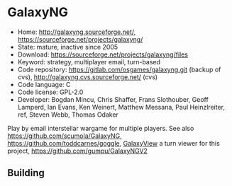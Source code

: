 # GalaxyNG

- Home: http://galaxyng.sourceforge.net/, https://sourceforge.net/projects/galaxyng/
- State: mature, inactive since 2005
- Download: https://sourceforge.net/projects/galaxyng/files
- Keyword: strategy, multiplayer email, turn-based
- Code repository: https://gitlab.com/osgames/galaxyng.git (backup of cvs), http://galaxyng.cvs.sourceforge.net/ (cvs)
- Code language: C
- Code license: GPL-2.0
- Developer: Bogdan Mincu, Chris Shaffer, Frans Slothouber, Geoff Lamperd, Ian Evans, Ken Weinert, Matthew Messana, Paul Heinzlreiter, ref, Steven Webb, Thomas Odaker

Play by email interstellar wargame for multiple players.
See also https://github.com/scumola/GalaxyNG, https://github.com/toddcarnes/goggle, [GalaxyView](https://sourceforge.net/projects/galaxyview/) a turn viewer for this project, https://github.com/gumpu/GalaxyNGV2

## Building
